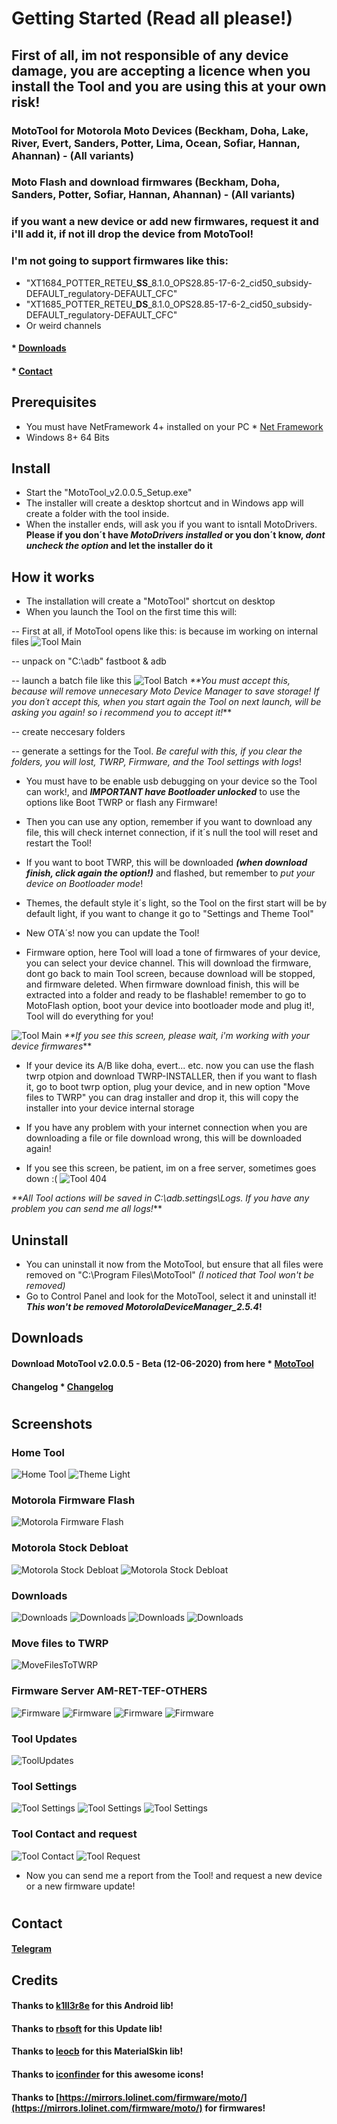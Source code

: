 # Getting Started (Read all please!)

## First of all, im not responsible of any device damage, you are accepting a licence when you install the Tool and you are using this at your own risk!

### MotoTool for Motorola Moto Devices (Beckham, Doha, Lake, River, Evert, Sanders, Potter, Lima, Ocean, Sofiar, Hannan, Ahannan) - (All variants)
### Moto Flash and download firmwares (Beckham, Doha, Sanders, Potter, Sofiar, Hannan, Ahannan) - (All variants)

### if you want a new device or add new firmwares, request it and i'll add it, if not ill drop the device from MotoTool! 

### I'm not going to support firmwares like this:
- "XT1684_POTTER_RETEU_**SS**_8.1.0_OPS28.85-17-6-2_cid50_subsidy-DEFAULT_regulatory-DEFAULT_CFC"
- "XT1685_POTTER_RETEU_**DS**_8.1.0_OPS28.85-17-6-2_cid50_subsidy-DEFAULT_regulatory-DEFAULT_CFC"
- Or weird channels 

#### * [Downloads](https://github.com/Franco28/MotoTool#downloads-1) 
#### * [Contact](https://github.com/Franco28/MotoTool#contact) 

## Prerequisites
- You must have NetFramework 4+ installed on your PC * [Net Framework](https://dotnet.microsoft.com/download) 
- Windows 8+ 64 Bits

## Install
- Start the "MotoTool_v2.0.0.5_Setup.exe"
- The installer will create a desktop shortcut and in Windows app will create a folder with the tool inside. 
- When the installer ends, will ask you if you want to isntall MotoDrivers. **Please if you don´t have _MotoDrivers installed_ or you don´t know, _dont uncheck the option_ and let the installer do it**

## How it works
- The installation will create a "MotoTool" shortcut on desktop
- When you launch the Tool on the first time this will:

-- First at all, if MotoTool opens like this: is because im working on internal files
![Tool Main](https://github.com/Franco28/MotoTool/blob/master/Screens/ToolMain.png "Tool Main")


-- unpack on "C:\adb\" fastboot & adb

-- launch a batch file like this
![Tool Batch](https://github.com/Franco28/MotoTool/blob/master/Screens/remove.png "Tool Batch")
_**You must accept this, because will remove unnecesary Moto Device Manager to save storage! If you don´t accept this, when you start again the Tool on next launch, will be asking you again! so i recommend you to accept it!_**

-- create neccesary folders

-- generate a settings for the Tool. _Be careful with this, if you clear the folders, you will lost, TWRP, Firmware, and the Tool settings with logs_!

- You must have to be enable usb debugging on your device so the Tool can work!, and **_IMPORTANT have Bootloader unlocked_** to use the options like Boot TWRP or flash any Firmware!

- Then you can use any option, remember if you want to download any file, this will check internet connection, if it´s null the tool will reset and restart the Tool!

- If you want to boot TWRP, this will be downloaded **_(when download finish, click again the option!)_** and flashed, but remember to _put your device on Bootloader mode_!

- Themes, the default style it´s light, so the Tool on the first start will be by default light, if you want to change it go to "Settings and Theme Tool"

- New OTA´s! now you can update the Tool!

- Firmware option, here Tool will load a tone of firmwares of your device, you can select your device channel. This will download the firmware, dont go back to main Tool screen, because download will be stopped, and firmware deleted. When firmware download finish, this will be extracted into a folder and ready to be flashable! remember to go to MotoFlash option, boot your device into bootloader mode and plug it!, Tool will do everything for you!

![Tool Main](https://github.com/Franco28/MotoTool/blob/master/Screens/mainserver.png "Tool Main")
_**If you see this screen, please wait, i'm working with your device firmwares_**

- If your device its A/B like doha, evert... etc. now you can use the flash twrp otpion and download TWRP-INSTALLER, then if you want to flash it, go to boot twrp option, plug your device, and in new option "Move files to TWRP" you can drag installer and drop it, this will copy the installer into your device internal storage

- If you have any problem with your internet connection when you are downloading a file or file download wrong, this will be downloaded again!

- If you see this screen, be patient, im on a free server, sometimes goes down :(
![Tool 404](https://github.com/Franco28/MotoTool/blob/master/Screens/404.png "Tool 404")

_**All Tool actions will be saved in C:\adb\.settings\Logs. If you have any problem you can send me all logs!_**

## Uninstall
- You can uninstall it now from the MotoTool, but ensure that all files were removed on "C:\Program Files\MotoTool\" _(I noticed that Tool won't be removed)_
- Go to Control Panel and look for the MotoTool, select it and uninstall it! **_This won't be removed MotorolaDeviceManager_2.5.4_!** 


## Downloads
#### Download MotoTool v2.0.0.5 - Beta (12-06-2020) from here * [MotoTool](https://github.com/Franco28/MotoTool/releases/tag/2.0.0.5) 
#### Changelog * [Changelog](https://raw.githubusercontent.com/Franco28/MotoTool/master/CHANGELOG) 


#


## Screenshots

### Home Tool
![Home Tool](https://github.com/Franco28/MotoTool/blob/master/Screens/Tool.png "Tool")
![Theme Light](https://github.com/Franco28/MotoTool/blob/master/Screens/ToolLight.png "Theme Light")

### Motorola Firmware Flash 
![Motorola Firmware Flash](https://github.com/Franco28/MotoTool/blob/master/Screens/MotoFlash.png "Motorola Firmware Flash")

### Motorola Stock Debloat 
![Motorola Stock Debloat](https://github.com/Franco28/MotoTool/blob/master/Screens/Debloat.png "Motorola Stock Debloat")
![Motorola Stock Debloat](https://github.com/Franco28/MotoTool/blob/master/Screens/DebloatOthers.png "Motorola Stock Debloat")

### Downloads
![Downloads](https://github.com/Franco28/MotoTool/blob/master/Screens/Download.png "Downloads")
![Downloads](https://github.com/Franco28/MotoTool/blob/master/Screens/DownloadGeneral.png "Downloads")
![Downloads](https://github.com/Franco28/MotoTool/blob/master/Screens/DownloadTWRPPermanent.png "Downloads")
![Downloads](https://github.com/Franco28/MotoTool/blob/master/Screens/DownloadTWRPPermanent2.png "Downloads")

### Move files to TWRP 
![MoveFilesToTWRP](https://github.com/Franco28/MotoTool/blob/master/Screens/MoveFilesToTWRP.png "MoveFilesToTWRP")

### Firmware Server AM-RET-TEF-OTHERS
![Firmware](https://github.com/Franco28/MotoTool/blob/master/Screens/FirmwaresAM.png "Firmware")
![Firmware](https://github.com/Franco28/MotoTool/blob/master/Screens/FirmwaresRET.png "Firmware")
![Firmware](https://github.com/Franco28/MotoTool/blob/master/Screens/FirmwaresTEF.png "Firmware")
![Firmware](https://github.com/Franco28/MotoTool/blob/master/Screens/FirmwaresOTHERS.png "Firmware")

### Tool Updates
![ToolUpdates](https://github.com/Franco28/MotoTool/blob/master/Screens/Updates.png "ToolUpdates")

### Tool Settings
![Tool Settings](https://github.com/Franco28/MotoTool/blob/master/Screens/ToolSettings.png "Tool Settings")
![Tool Settings](https://github.com/Franco28/MotoTool/blob/master/Screens/ToolSettingsTheme.png "Tool Settings")
![Tool Settings](https://github.com/Franco28/MotoTool/blob/master/Screens/AddNewDeviceManual.png "Tool Settings")

### Tool Contact and request
![Tool Contact](https://github.com/Franco28/MotoTool/blob/master/Screens/MotoToolReport.png "Tool Contact")
![Tool Request](https://github.com/Franco28/MotoTool/blob/master/Screens/MotoToolRequest.png "Tool Request")
- Now you can send me a report from the Tool! and request a new device or a new firmware update!

#


## Contact 
#### [Telegram](https://t.me/francom28) 

## Credits
#### Thanks to [k1ll3r8e](https://forum.xda-developers.com/showthread.php?t=2772502) for this Android lib!
#### Thanks to [rbsoft](https://github.com/ravibpatel/AutoUpdater.NET) for this Update lib!
#### Thanks to [leocb](https://github.com/leocb/MaterialSkin) for this MaterialSkin lib!
#### Thanks to [iconfinder](https://www.iconfinder.com/) for this awesome icons!
#### Thanks to [https://mirrors.lolinet.com/firmware/moto/](https://mirrors.lolinet.com/firmware/moto/) for firmwares!
